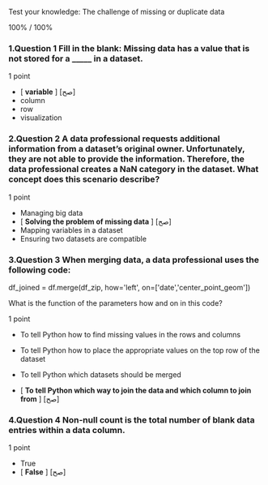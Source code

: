 Test your knowledge: The challenge of missing or duplicate data



100% / 100%




### 1.Question 1 Fill in the blank: Missing data has a value that is not stored for a _____ in a dataset.

1 point

* [ **variable** ] [صح]
* column
* row
*  visualization



### 2.Question 2 A data professional requests additional information from a dataset’s original owner. Unfortunately, they are not able to provide the information. Therefore, the data professional creates a NaN category in the dataset. What concept does this scenario describe? 

1 point

* Managing big data
* [ **Solving the problem of missing data** ] [صح]
* Mapping variables in a dataset
* Ensuring two datasets are compatible



### 3.Question 3 When merging data, a data professional uses the following code:

 df_joined = df.merge(df_zip, how='left', 
on=['date','center_point_geom'])

What is the function of the parameters how and on in this code?

1 point

* To tell Python how to find missing values in the rows and columns

* To tell Python how to place the appropriate values on the top row of the dataset 

* To tell Python which datasets should be merged

* [ **To tell Python which way to join the data and which column to join from** ] [صح]



### 4.Question 4 Non-null count is the total number of blank data entries within a data column. 

1 point

* True
* [ **False** ] [صح]







